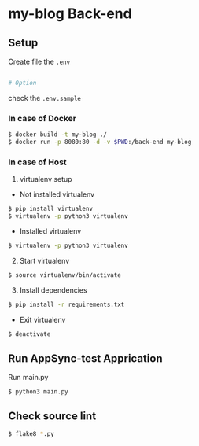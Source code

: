 # my-blog Back-end

## Setup

Create file the `.env`

```sh

# Option
```
check the `.env.sample`

### In case of Docker

```bash
$ docker build -t my-blog ./
$ docker run -p 8080:80 -d -v $PWD:/back-end my-blog
```

### In case of Host

1. virtualenv setup

- Not installed virtualenv

```bash
$ pip install virtualenv
$ virtualenv -p python3 virtualenv
```

- Installed virtualenv
```bash
$ virtualenv -p python3 virtualenv
```

2. Start virtualenv

```bash
$ source virtualenv/bin/activate
```

3. Install dependencies

```bash
$ pip install -r requirements.txt
```

- Exit virtualenv
```bash
$ deactivate
```

## Run AppSync-test Apprication

Run main.py
```
$ python3 main.py
```

## Check source lint
```bash
$ flake8 *.py
```
